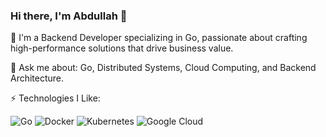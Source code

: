 ### Hi there, I'm Abdullah 👋

🚀 I'm a Backend Developer specializing in Go, passionate about crafting high-performance solutions that drive business value. 

💬 Ask me about: Go, Distributed Systems, Cloud Computing, and Backend Architecture.

⚡ Technologies I Like:

![Go](https://img.shields.io/badge/-Go-00ADD8?logo=go&logoColor=white)
![Docker](https://img.shields.io/badge/-Docker-2496ED?logo=docker&logoColor=white)
![Kubernetes](https://img.shields.io/badge/-Kubernetes-326CE5?logo=kubernetes&logoColor=white)
![Google Cloud](https://img.shields.io/badge/-Google%20Cloud-4285F4?logo=google-cloud&logoColor=white)

<!--
🌐 Connect with me:

[![LinkedIn](https://img.shields.io/badge/-LinkedIn-0A66C2?logo=linkedin&logoColor=white)](https://www.linkedin.com/in/abdullah-alaadine/)

![GitHub Stats](https://github-readme-streak-stats.herokuapp.com/?user=knbr13&theme=react&hide_border=true)
![GitHub Stats](https://github-readme-stats.vercel.app/api?username=knbr13&theme=react&show_icons=true&hide_border=true&count_private=true)
-->
